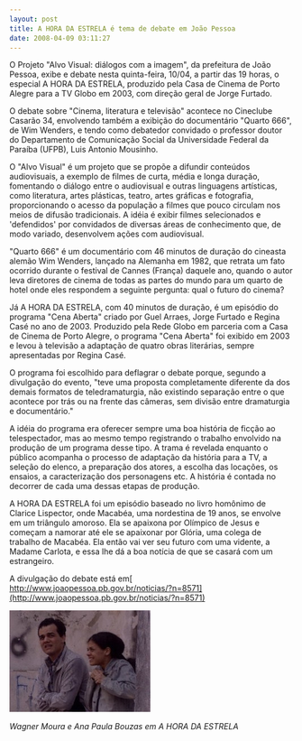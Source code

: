 ```yaml
---
layout: post
title: A HORA DA ESTRELA é tema de debate em João Pessoa
date: 2008-04-09 03:11:27
---
```

O Projeto "Alvo Visual: diálogos com a imagem", da prefeitura de João Pessoa, exibe e debate nesta quinta-feira, 10/04, a partir das 19 horas, o especial A HORA DA ESTRELA, produzido pela Casa de Cinema de Porto Alegre para a TV Globo em 2003, com direção geral de Jorge Furtado.

O debate sobre "Cinema, literatura e televisão" acontece no Cineclube Casarão 34, envolvendo também a exibição do documentário "Quarto 666", de Wim Wenders, e tendo como debatedor convidado o professor doutor do Departamento de Comunicação Social da Universidade Federal da Paraíba (UFPB), Luis Antonio Mousinho.

O "Alvo Visual" é um projeto que se propõe a difundir conteúdos audiovisuais, a exemplo de filmes de curta, média e longa duração, fomentando o diálogo entre o audiovisual e outras linguagens artísticas, como literatura, artes plásticas, teatro, artes gráficas e fotografia, proporcionando o acesso da população a filmes que pouco circulam nos meios de difusão tradicionais. A idéia é exibir filmes selecionados e 'defendidos' por convidados de diversas áreas de conhecimento que, de modo variado, desenvolvem ações com audiovisual.

"Quarto 666" é um documentário com 46 minutos de duração do cineasta alemão Wim Wenders, lançado na Alemanha em 1982, que retrata um fato ocorrido durante o festival de Cannes (França) daquele ano, quando o autor leva diretores de cinema de todas as partes do mundo para um quarto de hotel onde eles respondem a seguinte pergunta: qual o futuro do cinema?

Já A HORA DA ESTRELA, com 40 minutos de duração, é um episódio do programa "Cena Aberta" criado por Guel Arraes, Jorge Furtado e Regina Casé no ano de 2003. Produzido pela Rede Globo em parceria com a Casa de Cinema de Porto Alegre, o programa "Cena Aberta" foi exibido em 2003 e levou à televisão a adaptação de quatro obras literárias, sempre apresentadas por Regina Casé.

O programa foi escolhido para deflagrar o debate porque, segundo a divulgação do evento, "teve uma proposta completamente diferente da dos demais formatos de teledramaturgia, não existindo separação entre o que acontece por trás ou na frente das câmeras, sem divisão entre dramaturgia e documentário."

A idéia do programa era oferecer sempre uma boa história de ficção ao telespectador, mas ao mesmo tempo registrando o trabalho envolvido na produção de um programa desse tipo. A trama é revelada enquanto o público acompanha o processo de adaptação da história para a TV, a seleção do elenco, a preparação dos atores, a escolha das locações, os ensaios, a caracterização dos personagens etc. A história é contada no decorrer de cada uma dessas etapas de produção.

A HORA DA ESTRELA foi um episódio baseado no livro homônimo de Clarice Lispector, onde Macabéa, uma nordestina de 19 anos, se envolve em um triângulo amoroso. Ela se apaixona por Olímpico de Jesus e começam a namorar até ele se apaixonar por Glória, uma colega de trabalho de Macabéa. Ela então vai ver seu futuro com uma vidente, a Madame Carlota, e essa lhe dá a boa notícia de que se casará com um estrangeiro.

A divulgação do debate está em[\
http://www.joaopessoa.pb.gov.br/noticias/?n=8571](http://www.joaopessoa.pb.gov.br/noticias/?n=8571)

![](/uploads/hde-wagner.jpg)

*Wagner Moura e Ana Paula Bouzas em A HORA DA ESTRELA*